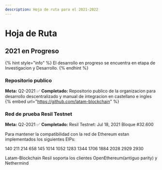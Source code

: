 ```yaml
---
description: Hoja de ruta para el 2021-2022
---
```


# Hoja de Ruta

## **2021 en Progreso**

{% hint style="info" %}
El desarrollo en progreso se encuentra en etapa de Investigacion y Desarrollo.
{% endhint %}

### **Repositorio publico**

**Meta:** Q2-2021
 ✅ **Completado:** Repositorio publico de la organizacion para desarrollo descentralizado y manual de integracion en castellano e ingles
{% embed url="https://github.com/latam-blockchain" %}

### **Red de prueba Resil Testnet**

**Meta:** Q2-2021
 ✅ **Completado:** Resil Testnet: Jul 18, 2021 Bloque \#32.600

Para mantener la compatibilidad con la red de Ethereum estan implementados los siguientes EIPs:

140 211 214 658 145 1014 1052 1283 1344 1706 1884 2028 2929 2930

Latam-Blockchain Resil soporta los clientes OpenEthereum(antiguo parity) y Nethermind




